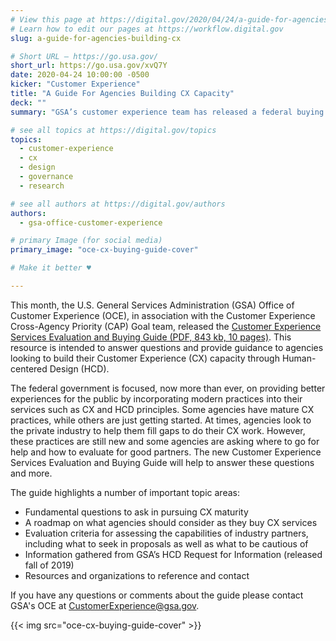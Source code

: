 ```yaml
---
# View this page at https://digital.gov/2020/04/24/a-guide-for-agencies-building-cx
# Learn how to edit our pages at https://workflow.digital.gov
slug: a-guide-for-agencies-building-cx

# Short URL — https://go.usa.gov/
short_url: https://go.usa.gov/xvQ7Y
date: 2020-04-24 10:00:00 -0500
kicker: "Customer Experience"
title: "A Guide For Agencies Building CX Capacity"
deck: ""
summary: "GSA’s customer experience team has released a federal buying guide to aid agencies with buying CX Services."

# see all topics at https://digital.gov/topics
topics:
  - customer-experience
  - cx
  - design
  - governance
  - research

# see all authors at https://digital.gov/authors
authors:
  - gsa-office-customer-experience

# primary Image (for social media)
primary_image: "oce-cx-buying-guide-cover"

# Make it better ♥

---
```


This month, the U.S. General Services Administration (GSA) Office of Customer Experience (OCE), in association with the Customer Experience Cross-Agency Priority (CAP) Goal team, released the [Customer Experience Services Evaluation and Buying Guide (PDF, 843 kb, 10 pages)](https://www.gsa.gov/cdnstatic/CX%20Evaluation%20and%20Buying%20Guide.pdf). This resource is intended to answer questions and provide guidance to agencies looking to build their Customer Experience (CX) capacity through Human-centered Design (HCD). 

The federal government is focused, now more than ever, on providing better experiences for the public by incorporating modern practices into their services such as CX and HCD principles. Some agencies have mature CX practices, while others are just getting started. At times, agencies look to the private industry to help them fill gaps to do their CX work. However, these practices are still new and some agencies are asking where to go for help and how to evaluate for good partners. The new Customer Experience Services Evaluation and Buying Guide will help to answer these questions and more. 

The guide highlights a number of important topic areas: 

- Fundamental questions to ask in pursuing CX maturity
- A roadmap on what agencies should consider as they buy CX services
- Evaluation criteria for assessing the capabilities of industry partners, including what to seek in proposals as well as what to be cautious of 
- Information gathered from GSA’s HCD Request for Information (released fall of 2019)
- Resources and organizations to reference and contact 

If you have any questions or comments about the guide please contact GSA's OCE at [CustomerExperience@gsa.gov](mailto:mailto:CustomerExperience@gsa.gov). 

{{< img src="oce-cx-buying-guide-cover" >}}
